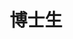 ---
name: 代博涵
identity: Dai, Bohan
title: 博士生
year: 2011
group: G
image: SAMPLE.png
homepage: /~bohan
researchDirection: 鸡尾酒会效应的脑神经机制
---